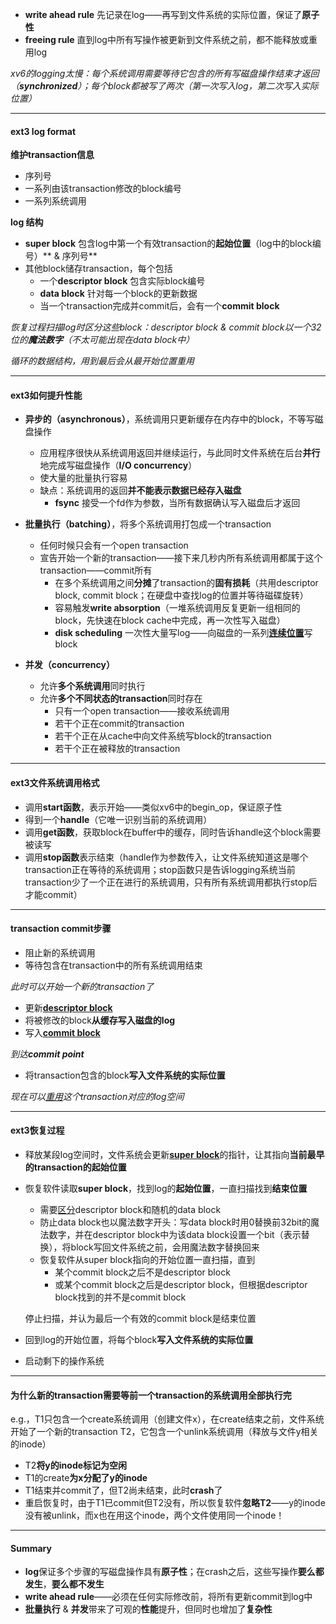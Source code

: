 - **write ahead rule** 先记录在log——再写到文件系统的实际位置，保证了**原子性**
- **freeing rule** 直到log中所有写操作被更新到文件系统之前，都不能释放或重用log

*xv6的logging太慢：每个系统调用需要等待它包含的所有写磁盘操作结束才返回（**synchronized**）；每个block都被写了两次（第一次写入log，第二次写入实际位置）*

---

#### ext3 log format

**维护transaction信息**

- 序列号
- 一系列由该transaction修改的block编号
- 一系列系统调用

**log 结构**

- **super block** 包含log中第一个有效transaction的**起始位置**（log中的block编号）** & 序列号**
- 其他block储存transaction，每个包括
  - 一个**descriptor block** 包含实际block编号
  - **data block** 针对每一个block的更新数据
  - 当一个transaction完成并commit后，会有一个**commit block**


*恢复过程扫描log时区分这些block：descriptor block & commit block以一个32位的**魔法数字**（不太可能出现在data block中）*


*循环的数据结构，用到最后会从最开始位置重用*

---

#### ext3如何提升性能

- **异步的（asynchronous）**，系统调用只更新缓存在内存中的block，不等写磁盘操作
  - 应用程序很快从系统调用返回并继续运行，与此同时文件系统在后台**并行**地完成写磁盘操作（**I/O concurrency**）
  - 使大量的批量执行容易
  - 缺点：系统调用的返回**并不能表示数据已经存入磁盘**
    - **fsync** 接受一个fd作为参数，当所有数据确认写入磁盘后才返回

- **批量执行（batching）**，将多个系统调用打包成一个transaction
  - 任何时候只会有一个open transaction
  - 宣告开始一个新的transaction——接下来几秒内所有系统调用都属于这个transaction——commit所有
    - 在多个系统调用之间**分摊**了transaction的**固有损耗**（共用descriptor block, commit block；在硬盘中查找log的位置并等待磁碟旋转）
    - 容易触发**write absorption**（一堆系统调用反复更新一组相同的block，先快速在block cache中完成，再一次性写入磁盘）
    - **disk scheduling** 一次性大量写log——向磁盘的一系列[**连续位置**](onenote:..\计算机体系结构\I_O.one#I\O%20Devices%20--%20Disks&section-id={60716532-7738-4116-8B9F-B4F994722494}&page-id={C6344C2F-CF77-4C2C-BF26-D92D5FBB6D5A}&object-id={1F4C5CA3-33DB-4884-A294-646DB83FB002}&37&base-path=https://d.docs.live.net/1f65032c09a11ca3/Documents/yuebaitu%20的笔记本/4各学科/3CS/玥自学)写block

- **并发（concurrency）**
  - 允许**多个系统调用**同时执行
  - 允许**多个不同状态的transaction**同时存在
    - 只有一个open transaction——接收系统调用
    - 若干个正在commit的transaction
    - 若干个正在从cache中向文件系统写block的transaction
    - 若干个正在被释放的transaction


---

#### ext3文件系统调用格式

- 调用**start函数**，表示开始——类似xv6中的begin\_op，保证原子性
- 得到一个**handle**（它唯一识别当前的系统调用）
- 调用**get函数**，获取block在buffer中的缓存，同时告诉handle这个block需要被读写
- 调用**stop函数**表示结束（handle作为参数传入，让文件系统知道这是哪个transaction正在等待的系统调用；stop函数只是告诉logging系统当前transaction少了一个正在进行的系统调用，只有所有系统调用都执行stop后才能commit）

---

#### transaction commit步骤

- 阻止新的系统调用
- 等待包含在transaction中的所有系统调用结束

*此时可以开始一个新的transaction了*

- 更新[**descriptor block**](onenote:#Lec16%20File%20system%20performance%20%20fast%20crash%20recovery&section-id={7EB9EBCE-898C-462A-BBF8-2771E8E465C5}&page-id={E0AE5CF6-1CB1-4E87-A562-DE0A9CA8D86F}&object-id={92BADABD-11D1-0435-3CC6-8EA66F743832}&E9&base-path=https://d.docs.live.net/1f65032c09a11ca3/Documents/yuebaitu%20的笔记本/4各学科/3CS/玥自学/操作系统/lecture%20notes.one)
- 将被修改的block**从缓存写入磁盘的log**
- 写入[**commit block**](onenote:#Lec16%20File%20system%20performance%20%20fast%20crash%20recovery&section-id={7EB9EBCE-898C-462A-BBF8-2771E8E465C5}&page-id={E0AE5CF6-1CB1-4E87-A562-DE0A9CA8D86F}&object-id={C314ED60-9450-02DA-2781-75649ED50109}&38&base-path=https://d.docs.live.net/1f65032c09a11ca3/Documents/yuebaitu%20的笔记本/4各学科/3CS/玥自学/操作系统/lecture%20notes.one)

*到达**commit point***

- 将transaction包含的block**写入文件系统的实际位置**

*现在可以*[*重用*](onenote:#Lec16%20File%20system%20performance%20%20fast%20crash%20recovery&section-id={7EB9EBCE-898C-462A-BBF8-2771E8E465C5}&page-id={E0AE5CF6-1CB1-4E87-A562-DE0A9CA8D86F}&object-id={287DF73E-AFFC-0097-3867-DCDE8DA5176D}&F6&base-path=https://d.docs.live.net/1f65032c09a11ca3/Documents/yuebaitu%20的笔记本/4各学科/3CS/玥自学/操作系统/lecture%20notes.one)*这个transaction对应的log空间*

---

#### ext3恢复过程

- 释放某段log空间时，文件系统会更新[**super block**](onenote:#Lec16%20File%20system%20performance%20%20fast%20crash%20recovery&section-id={7EB9EBCE-898C-462A-BBF8-2771E8E465C5}&page-id={E0AE5CF6-1CB1-4E87-A562-DE0A9CA8D86F}&object-id={6D6F82EC-6958-0C89-17BF-197687E2D494}&45&base-path=https://d.docs.live.net/1f65032c09a11ca3/Documents/yuebaitu%20的笔记本/4各学科/3CS/玥自学/操作系统/lecture%20notes.one)的指针，让其指向**当前最早的transaction的起始位置**
- 恢复软件读取**super block**，找到log的**起始位置**，一直扫描找到**结束位置**
  - 需要<a href="onenote:#Lec16%20File%20system%20performance%20%20fast%20crash%20recovery&section-id={7EB9EBCE-898C-462A-BBF8-2771E8E465C5}&page-id={E0AE5CF6-1CB1-4E87-A562-DE0A9CA8D86F}&object-id={287DF73E-AFFC-0097-3867-DCDE8DA5176D}&31&base-path=https://d.docs.live.net/1f65032c09a11ca3/Documents/yuebaitu%20的笔记本/4各学科/3CS/玥自学/操作系统/lecture%20notes.one">区分</a>descriptor block和随机的data block
  - 防止data block也以魔法数字开头：写data block时用0替换前32bit的魔法数字，并在descriptor block中为该data block设置一个bit（表示替换），将block写回文件系统之前，会用魔法数字替换回来
  - 恢复软件从super block指向的开始位置一直扫描，直到
    - 某个commit block之后不是descriptor block
    - 或某个commit block之后是descriptor block，但根据descriptor block找到的并不是commit block

  停止扫描，并认为最后一个有效的commit block是结束位置


- 回到log的开始位置，将每个block**写入文件系统的实际位置**
- 启动剩下的操作系统

---

#### 为什么新的transaction需要等前一个transaction的系统调用全部执行完

e.g.，T1只包含一个create系统调用（创建文件x），在create结束之前，文件系统开始了一个新的transaction T2，它包含一个unlink系统调用（释放与文件y相关的inode）

- T2**将y的inode标记为空闲**
- T1的create**为x分配了y的inode**
- T1结束并commit了，但T2尚未结束，此时**crash**了
- 重启恢复时，由于T1已commit但T2没有，所以恢复软件**忽略T2**——y的inode没有被unlink，而x也在用这个inode，两个文件使用同一个inode！

---

#### Summary

- **log**保证多个步骤的写磁盘操作具有**原子性**；在crash之后，这些写操作**要么都发生**，**要么都不发生**
- **write ahead rule**——必须在任何实际修改前，将所有更新commit到log中
- **批量执行** & **并发**带来了可观的**性能**提升，但同时也增加了**复杂性**





